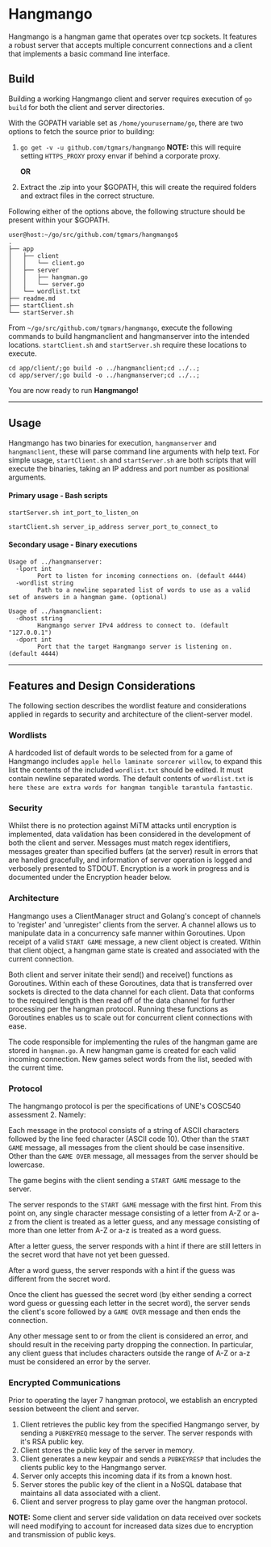 # Hangmango
Hangmango is a hangman game that operates over tcp sockets. It features a robust server that accepts multiple concurrent connections and a client that implements a basic command line interface.

## Build
Building a working Hangmango client and server requires execution of `go build` for both the client and server directories.

With the GOPATH variable set as `/home/yourusername/go`, there are two options to fetch the source prior to building:
1. `go get -v -u github.com/tgmars/hangmango` **NOTE:** this will require setting `HTTPS_PROXY` proxy envar if behind a corporate proxy. 
  
    **OR**
2. Extract the .zip into your $GOPATH, this will create the required folders and extract files in the correct structure.

Following either of the options above, the following structure should be present within your $GOPATH.
```
user@host:~/go/src/github.com/tgmars/hangmango$ 
.                                                                                                                                                                                      
├── app
│   ├── client
│   │   └── client.go
│   ├── server
│   │   ├── hangman.go
│   │   └── server.go
│   └── wordlist.txt
├── readme.md
├── startClient.sh
└── startServer.sh
```
From `~/go/src/github.com/tgmars/hangmango`, execute the following commands to build hangmanclient and hangmanserver into the intended locations. `startClient.sh` and `startServer.sh` require these locations to execute.
```
cd app/client/;go build -o ../hangmanclient;cd ../..;
cd app/server/;go build -o ../hangmanserver;cd ../..;
```
You are now ready to run **Hangmango!**

---
## Usage
Hangmango has two binaries for execution, `hangmanserver` and `hangmanclient`, these will parse command line arguments with help text. For simple usage, `startClient.sh` and `startServer.sh` are both scripts that will execute the binaries, taking an IP address and port number as positional arguments.
#### Primary usage - Bash scripts
`startServer.sh int_port_to_listen_on`

`startClient.sh server_ip_address server_port_to_connect_to`
#### Secondary usage - Binary executions
```
Usage of ../hangmanserver:
  -lport int
        Port to listen for incoming connections on. (default 4444)
  -wordlist string
        Path to a newline separated list of words to use as a valid set of answers in a hangman game. (optional)
```
```
Usage of ../hangmanclient:
  -dhost string
        Hangmango server IPv4 address to connect to. (default "127.0.0.1")
  -dport int
        Port that the target Hangmango server is listening on. (default 4444)
```
--- 
## Features and Design Considerations
The following section describes the wordlist feature and considerations applied in regards to security and architecture of the client-server model.
### Wordlists
A hardcoded list of default words to be selected from for a game of Hangmango includes `apple hello laminate sorcerer willow`, to expand this list the contents of the included `wordlist.txt` should be edited. It must contain newline separated words. The default contents of `wordlist.txt` is `here these are extra words for hangman tangible tarantula fantastic`. 

### Security
Whilst there is no protection against MiTM attacks until encryption is implemented, data validation has been considered in the development of both the client and server. Messages must match regex identifiers, messages greater than specified buffers (at the server) result in errors that are handled gracefully, and information of server operation is logged and verbosely presented to STDOUT. Encryption is a work in progress and is documented under the Encryption header below.

### Architecture
Hangmango uses a ClientManager struct and Golang's concept of channels to 'register' and 'unregister' clients from the server. A channel allows us to manipulate data in a concurrency safe manner within Goroutines. Upon receipt of a valid `START GAME` message, a new client object is created. Within that client object, a hangman game state is created and associated with the current connection. 

Both client and server initate their send() and receive() functions as Goroutines. Within each of these Goroutines, data that is transferred over sockets is directed to the data channel for each client. Data that conforms to the required length is then read off of the data channel for further processing per the hangman protocol. Running these functions as Goroutines enables us to scale out for concurrent client connections with ease.   

The code responsible for implementing the rules of the hangman game are stored in `hangman.go`. A new hangman game is created for each valid incoming connection. New games select words from the list, seeded with the current time.   

### Protocol
The hangmango protocol is per the specifications of UNE's COSC540 assessment 2. Namely:

Each message in the protocol consists of a string of ASCII characters followed by the line feed character (ASCII code 10). Other than the `START GAME` message, all messages from the client should be case insensitive. Other than the `GAME OVER` message, all messages from the server should be lowercase.

The game begins with the client sending a `START GAME` message to the server.

The server responds to the `START GAME` message with the first hint. From this point on, any single character message consisting of a letter from A-Z or a-z from the client is treated as a letter guess, and any message consisting of more than one letter from A-Z or a-z is treated as a word guess.

After a letter guess, the server responds with a hint if there are still letters in the secret word that have not yet been guessed.

After a word guess, the server responds with a hint if the guess was different from the secret word.

Once the client has guessed the secret word (by either sending a correct word guess or guessing each letter in the secret word), the server sends the client's score followed by a `GAME OVER` message and then ends the connection.

Any other message sent to or from the client is considered an error, and should result in the receiving party dropping the connection. In particular, any client guess that includes characters outside the range of A-Z or a-z must be considered an error by the server.

### Encrypted Communications
Prior to operating the layer 7 hangman protocol, we establish an encrypted session betweent the client and server.
1. Client retrieves the public key from the specified Hangmango server, by sending a `PUBKEYREQ` message to the server. The server responds with it's RSA public key.
2. Client stores the public key of the server in memory.
3. Client generates a new keypair and sends a `PUBKEYRESP` that includes the clients public key to the Hangmango server.
4. Server only accepts this incoming data if its from a known host.  
5. Server stores the public key of the client in a NoSQL database that maintains all data associated with a client.
6. Client and server progress to play game over the hangman protocol.

**NOTE:** Some client and server side validation on data received over sockets will need modifying to account for increased data sizes due to encryption and transmission of public keys.  